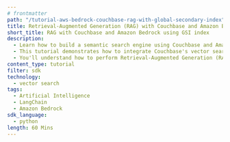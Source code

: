 ```yaml
---
# frontmatter
path: "/tutorial-aws-bedrock-couchbase-rag-with-global-secondary-index"
title: Retrieval-Augmented Generation (RAG) with Couchbase and Amazon Bedrock using GSI index
short_title: RAG with Couchbase and Amazon Bedrock using GSI index
description:
  - Learn how to build a semantic search engine using Couchbase and Amazon Bedrock using GSI.
  - This tutorial demonstrates how to integrate Couchbase's vector search capabilities with Amazon Bedrock's Titan embeddings and Claude language model.
  - You'll understand how to perform Retrieval-Augmented Generation (RAG) using LangChain and Couchbase.
content_type: tutorial
filter: sdk
technology:
  - vector search
tags:
  - Artificial Intelligence
  - LangChain
  - Amazon Bedrock
sdk_language:
  - python
length: 60 Mins
---
```

